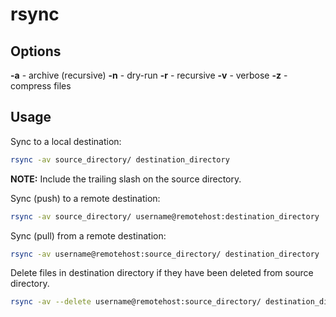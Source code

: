 rsync
=====

Options
-------

**-a** - archive (recursive)
**-n** - dry-run
**-r** - recursive
**-v** - verbose
**-z** - compress files


Usage
-----

Sync to a local destination:

```bash
rsync -av source_directory/ destination_directory
```

**NOTE:** Include the trailing slash on the source directory.

Sync (push) to a remote destination:

```bash
rsync -av source_directory/ username@remotehost:destination_directory
```

Sync (pull) from a remote destination:

```bash
rsync -av username@remotehost:source_directory/ destination_directory
```

Delete files in destination directory if they have been deleted from source directory.

```bash
rsync -av --delete username@remotehost:source_directory/ destination_directory
```